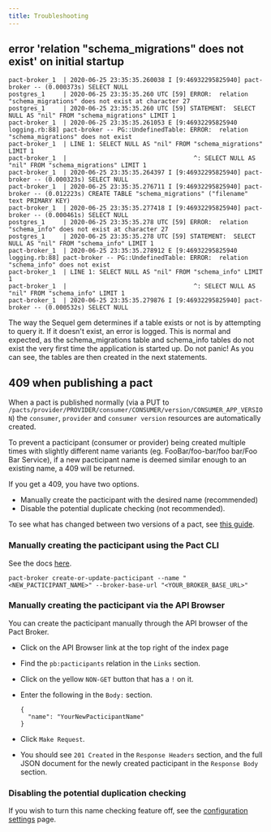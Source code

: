 ```yaml
---
title: Troubleshooting
---
```


## error 'relation "schema_migrations" does not exist' on initial startup

```
pact-broker_1  | 2020-06-25 23:35:35.260038 I [9:46932295825940] pact-broker -- (0.000373s) SELECT NULL
postgres_1     | 2020-06-25 23:35:35.260 UTC [59] ERROR:  relation "schema_migrations" does not exist at character 27
postgres_1     | 2020-06-25 23:35:35.260 UTC [59] STATEMENT:  SELECT NULL AS "nil" FROM "schema_migrations" LIMIT 1
pact-broker_1  | 2020-06-25 23:35:35.261053 E [9:46932295825940 logging.rb:88] pact-broker -- PG::UndefinedTable: ERROR:  relation "schema_migrations" does not exist
pact-broker_1  | LINE 1: SELECT NULL AS "nil" FROM "schema_migrations" LIMIT 1
pact-broker_1  |                                   ^: SELECT NULL AS "nil" FROM "schema_migrations" LIMIT 1
pact-broker_1  | 2020-06-25 23:35:35.264397 I [9:46932295825940] pact-broker -- (0.000323s) SELECT NULL
pact-broker_1  | 2020-06-25 23:35:35.276711 I [9:46932295825940] pact-broker -- (0.012223s) CREATE TABLE "schema_migrations" ("filename" text PRIMARY KEY)
pact-broker_1  | 2020-06-25 23:35:35.277418 I [9:46932295825940] pact-broker -- (0.000461s) SELECT NULL
postgres_1     | 2020-06-25 23:35:35.278 UTC [59] ERROR:  relation "schema_info" does not exist at character 27
postgres_1     | 2020-06-25 23:35:35.278 UTC [59] STATEMENT:  SELECT NULL AS "nil" FROM "schema_info" LIMIT 1
pact-broker_1  | 2020-06-25 23:35:35.278912 E [9:46932295825940 logging.rb:88] pact-broker -- PG::UndefinedTable: ERROR:  relation "schema_info" does not exist
pact-broker_1  | LINE 1: SELECT NULL AS "nil" FROM "schema_info" LIMIT 1
pact-broker_1  |                                   ^: SELECT NULL AS "nil" FROM "schema_info" LIMIT 1
pact-broker_1  | 2020-06-25 23:35:35.279876 I [9:46932295825940] pact-broker -- (0.000532s) SELECT NULL
```

The way the Sequel gem determines if a table exists or not is by attempting to query it. If it doesn't exist, an error is logged. This is normal and expected, as the schema_migrations table and schema_info tables do not exist the very first time the application is started up. Do not panic! As you can see, the tables are then created in the next statements.

## 409 when publishing a pact

When a pact is published normally \(via a PUT to `/pacts/provider/PROVIDER/consumer/CONSUMER/version/CONSUMER_APP_VERSION`\) the `consumer`, `provider` and `consumer version` resources are automatically created.

To prevent a pacticipant \(consumer or provider\) being created multiple times with slightly different name variants \(eg. FooBar/foo-bar/foo bar/Foo Bar Service\), if a new pacticipant name is deemed similar enough to an existing name, a 409 will be returned.

If you get a 409, you have two options.

  * Manually create the pacticipant with the desired name (recommended)
  * Disable the potential duplicate checking (not recommended).

To see what has changed between two versions of a pact, see [this guide](https://docs.pact.io/pact_broker/advanced_topics/see_changes_pact).

### Manually creating the pacticipant using the Pact CLI

See the docs [here](/pact_broker/client_cli/readme#create-or-update-pacticipant).

```
pact-broker create-or-update-pacticipant --name "<NEW_PACTICIPANT_NAME>" --broker-base-url "<YOUR_BROKER_BASE_URL>"
```

### Manually creating the pacticipant via the API Browser

You can create the pacticipant manually through the API browser of the Pact Broker.

  * Click on the API Browser link at the top right of the index page
  * Find the `pb:pacticipants` relation in the `Links` section.
  * Click on the yellow `NON-GET` button that has a `!` on it.
  * Enter the following in the `Body:` section.

      ```
      {
        "name": "YourNewPacticipantName"
      }
      ```
  * Click `Make Request`.
  * You should see `201 Created` in the `Response Headers` section, and the full JSON document for the newly created pacticipant in the `Response Body` section.

### Disabling the potential duplication checking

If you wish to turn this name checking feature off, see the [configuration settings](/pact_broker/configuration/settings.md#checking-for-potential-duplicate-pacticipant-names) page.
